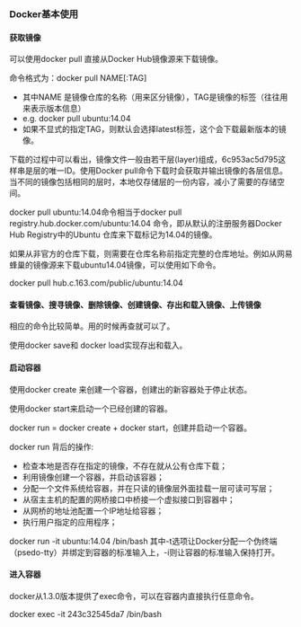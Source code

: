 ### Docker基本使用

#### 获取镜像

可以使用docker pull 直接从Docker Hub镜像源来下载镜像。

命令格式为：docker pull NAME\[:TAG\] 

* 其中NAME 是镜像仓库的名称（用来区分镜像），TAG是镜像的标签（往往用来表示版本信息）
* e.g. docker pull ubuntu:14.04
* 如果不显式的指定TAG，则默认会选择latest标签，这个会下载最新版本的镜像。

下载的过程中可以看出，镜像文件一般由若干层\(layer\)组成，6c953ac5d795这样串是层的唯一ID。使用Docker pull命令下载时会获取并输出镜像的各层信息。当不同的镜像包括相同的层时，本地仅存储层的一份内容，减小了需要的存储空间。

docker pull ubuntu:14.04命令相当于docker pull registry.hub.docker.com/ubuntu:14.04 命令，即从默认的注册服务器Docker Hub Registry中的Ubuntu 仓库来下载标记为14.04的镜像。

如果从非官方的仓库下载，则需要在仓库名称前指定完整的仓库地址。例如从网易蜂巢的镜像源来下载ubuntu14.04镜像，可以使用如下命令。

docker pull hub.c.163.com/public/ubuntu:14.04

#### 查看镜像、搜寻镜像、删除镜像、创建镜像、存出和载入镜像、上传镜像

相应的命令比较简单。用的时候再查就可以了。

使用docker save和 docker load实现存出和载入。

#### 启动容器

使用docker create 来创建一个容器，创建出的新容器处于停止状态。

使用docker start来启动一个已经创建的容器。

docker run = docker create + docker start，创建并启动一个容器。

docker run 背后的操作:

* 检查本地是否存在指定的镜像，不存在就从公有仓库下载；
* 利用镜像创建一个容器，并启动该容器；
* 分配一个文件系统给容器，并在只读的镜像层外面挂载一层可读可写层；
* 从宿主主机的配置的网桥接口中桥接一个虚拟接口到容器中；
* 从网桥的地址池配置一个IP地址给容器；
* 执行用户指定的应用程序；

docker run -it ubuntu:14.04 /bin/bash 其中-t选项让Docker分配一个伪终端（psedo-tty）并绑定到容器的标准输入上，-i则让容器的标准输入保持打开。

#### 进入容器

docker从1.3.0版本提供了exec命令，可以在容器内直接执行任意命令。

docker exec -it 243c32545da7 /bin/bash

